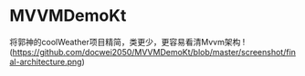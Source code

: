 # MVVMDemoKt
将郭神的coolWeather项目精简，类更少，更容易看清Mvvm架构
!(https://github.com/docwei2050/MVVMDemoKt/blob/master/screenshot/final-architecture.png)
